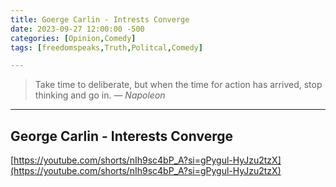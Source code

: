 ```yaml
---
title: Goerge Carlin - Intrests Converge
date: 2023-09-27 12:00:00 -500
categories: [Opinion,Comedy]
tags: [freedomspeaks,Truth,Politcal,Comedy]

---
```


> Take time to deliberate, but when the time for action has arrived, stop thinking and go in.
> — <cite>Napoleon</cite>

---

## George Carlin - Interests Converge

[https://youtube.com/shorts/nIh9sc4bP_A?si=gPygul-HyJzu2tzX](https://youtube.com/shorts/nIh9sc4bP_A?si=gPygul-HyJzu2tzX)

